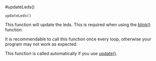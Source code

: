 #updateLeds()

`updateLeds()`

This function will update the leds. This is required when using the [blink()](blink) function.

It is recommendable to call this function once every loop, otherwise your program may not work as expected.

This function is called automatically if you use [update()](update).